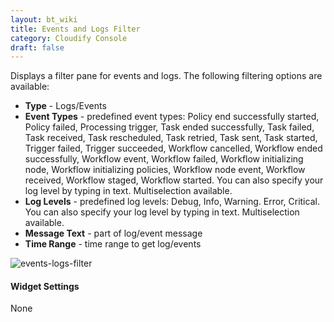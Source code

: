 ```yaml
---
layout: bt_wiki
title: Events and Logs Filter
category: Cloudify Console
draft: false
---
```

Displays a filter pane for events and logs. The following filtering options are available:

* **Type** - Logs/Events
* **Event Types** - predefined event types: Policy end successfully started, Policy failed, Processing trigger, Task ended successfully, Task failed, Task received, Task rescheduled, Task retried, Task sent, Task started, Trigger failed, Trigger succeeded, Workflow cancelled, Workflow ended successfully, Workflow event, Workflow failed, Workflow initializing node, Workflow initializing policies, Workflow node event, Workflow received, Workflow staged, Workflow started. 
You can also specify your log level by typing in text. Multiselection available. 
* **Log Levels** - predefined log levels: Debug, Info, Warning. Error, Critical. 
You can also specify your log level by typing in text. Multiselection available. 
* **Message Text** - part of log/event message
* **Time Range** - time range to get log/events

![events-logs-filter]( /images/ui/widgets/events-logs-filter.png )

#### Widget Settings
None